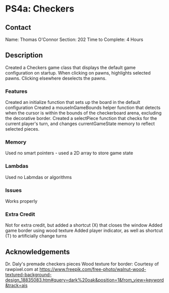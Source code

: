 # PS4a: Checkers

## Contact
Name:       Thomas O'Connor
Section:    202
Time to Complete:   4 Hours


## Description
Created a Checkers game class that displays the default game configuration on startup.
When clicking on pawns, highlights selected pawns.
Clicking elsewhere deselects the pawns.

### Features
Created an initialize function that sets up the board in the default configuration
Created a mouseInGameBounds helper function that detects when the cursor is within
the bounds of the checkerboard arena, excluding the decorative border.
Created a selectPiece function that checks for the current player's turn,
and changes currentGameState memory to reflect selected pieces.

### Memory
Used no smart pointers - used a 2D array to store game state

### Lambdas
Used no Labmdas or algorithms

### Issues
Works properly

### Extra Credit
Not for extra credit, but added a shortcut (X) that closes the window
Added game border using wood texture
Added player indicator, as well as shortcut (T) to artificially change turns


## Acknowledgements
Dr. Daly's premade checkers pieces
Wood texture for border: Courtesy of rawpixel.com at
https://www.freepik.com/free-photo/walnut-wood-textured-background-design_18835083.htm#query=dark%20oak&position=1&from_view=keyword&track=ais
